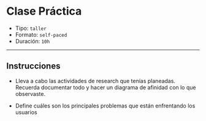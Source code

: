 # Clase Práctica

- Tipo: `taller`
- Formato: `self-paced`
- Duración: `10h`

***

## Instrucciones

- Lleva a cabo las actividades de research que tenías planeadas. Recuerda documentar todo y hacer un diagrama de afinidad con lo que observaste.

- Define cuáles son los principales problemas que están enfrentando los usuarios